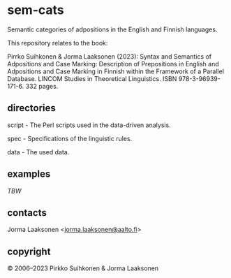 # sem-cats

Semantic categories of adpositions in the English and Finnish languages.

This repository relates to the book:

Pirrko Suihkonen & Jorma Laaksonen (2023): Syntax and Semantics of
Adpositions and Case Marking: Description of Prepositions in English
and Adpositions and Case Marking in Finnish within the Framework of a
Parallel Database. LINCOM Studies in Theoretical Linguistics. ISBN
978-3-96939-171-6. 332 pages.


## directories

script - The Perl scripts used in the data-driven analysis.

spec - Specifications of the linguistic rules.

data - The used data.


## examples

*TBW*


## contacts

Jorma Laaksonen <<jorma.laaksonen@aalto.fi>>

## copyright

© 2006–2023 Pirkko Suihkonen & Jorma Laaksonen



